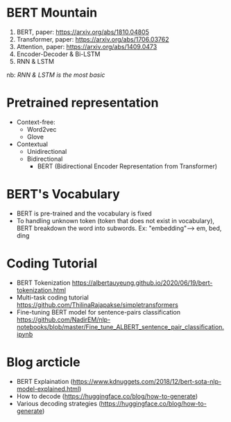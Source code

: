 # BERT Mountain
1. BERT, paper: https://arxiv.org/abs/1810.04805
2. Transformer, paper: https://arxiv.org/abs/1706.03762
3. Attention, paper: https://arxiv.org/abs/1409.0473
4. Encoder-Decoder & Bi-LSTM
5. RNN & LSTM

nb: _RNN & LSTM is the most basic_

# Pretrained representation
- Context-free:
  - Word2vec
  - Glove
- Contextual
  - Unidirectional
  - Bidirectional
    - BERT (Bidirectional Encoder Representation from Transformer)

# BERT's Vocabulary
- BERT is pre-trained and the vocabulary is fixed
- To handling unknown token (token that does not exist in vocabulary), BERT breakdown the word into subwords. Ex: "embedding"--> em, bed, ding   

# Coding Tutorial
- BERT Tokenization https://albertauyeung.github.io/2020/06/19/bert-tokenization.html
- Multi-task coding tutorial https://github.com/ThilinaRajapakse/simpletransformers
- Fine-tuning BERT model for sentence-pairs classification https://github.com/NadirEM/nlp-notebooks/blob/master/Fine_tune_ALBERT_sentence_pair_classification.ipynb

# Blog arcticle
- BERT Explaination (https://www.kdnuggets.com/2018/12/bert-sota-nlp-model-explained.html)
- How to decode (https://huggingface.co/blog/how-to-generate)
- Various decoding strategies (https://huggingface.co/blog/how-to-generate)
